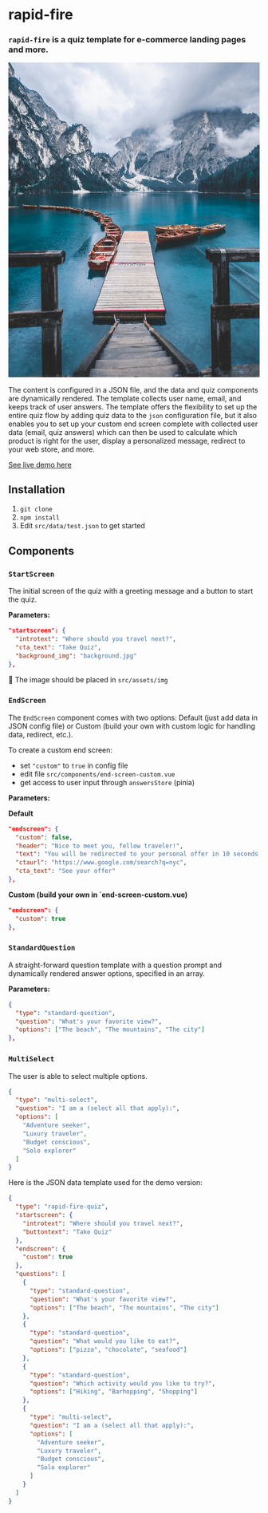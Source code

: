 # rapid-fire

### `rapid-fire` is a quiz template for e-commerce landing pages and more.

<img src="https://github.com/aut0maat10/rapid-fire/blob/main/src/assets/img/startscreen-bg.jpg" alt="drawing" width="750"/>

The content is configured in a JSON file, and the data and quiz components are dynamically rendered. The template collects user name, email, and keeps track of user answers. The template offers the flexibility to set up the entire quiz flow by adding quiz data to the `json` configuration file, but it also enables you to set up your custom end screen complete with collected user data (email, quiz answers) which can then be used to calculate which product is right for the user, display a personalized message, redirect to your web store, and more.

[See live demo here](https://d1tk1bfpsixa20.cloudfront.net/)

## Installation

1. `git clone`
2. `npm install`
3. Edit `src/data/test.json` to get started

## Components

### `StartScreen`

The initial screen of the quiz with a greeting message and a button to start the quiz.

**Parameters:**

```json
"startscreen": {
  "introtext": "Where should you travel next?",
  "cta_text": "Take Quiz",
  "background_img": "background.jpg"
},
```

🚨 The image should be placed in `src/assets/img`

### `EndScreen`

The `EndScreen` component comes with two options: Default (just add data in JSON config file) or Custom (build your own with custom logic for handling data, redirect, etc.).

To create a custom end screen:

- set `"custom"` to `true` in config file
- edit file `src/components/end-screen-custom.vue`
- get access to user input through `answersStore` (pinia)

**Parameters:**

**Default**

```json
"endscreen": {
  "custom": false,
  "header": "Nice to meet you, fellow traveler!",
  "text": "You will be redirected to your personal offer in 10 seconds.",
  "ctaurl": "https://www.google.com/search?q=nyc",
  "cta_text": "See your offer"
},
```

**Custom (build your own in `end-screen-custom.vue)**

```json
"endscreen": {
  "custom": true
},
```

### `StandardQuestion`

A straight-forward question template with a question prompt and dynamically rendered answer options, specified in an array.

**Parameters:**

```json
{
  "type": "standard-question",
  "question": "What's your favorite view?",
  "options": ["The beach", "The mountains", "The city"]
},
```

### `MultiSelect`

The user is able to select multiple options.

```json
{
  "type": "multi-select",
  "question": "I am a (select all that apply):",
  "options": [
    "Adventure seeker",
    "Luxury traveler",
    "Budget conscious",
    "Solo explorer"
  ]
}
```

Here is the JSON data template used for the demo version:

```json
{
  "type": "rapid-fire-quiz",
  "startscreen": {
    "introtext": "Where should you travel next?",
    "buttontext": "Take Quiz"
  },
  "endscreen": {
    "custom": true
  },
  "questions": [
    {
      "type": "standard-question",
      "question": "What's your favorite view?",
      "options": ["The beach", "The mountains", "The city"]
    },
    {
      "type": "standard-question",
      "question": "What would you like to eat?",
      "options": ["pizza", "chocolate", "seafood"]
    },
    {
      "type": "standard-question",
      "question": "Which activity would you like to try?",
      "options": ["Hiking", "Barhopping", "Shopping"]
    },
    {
      "type": "multi-select",
      "question": "I am a (select all that apply):",
      "options": [
        "Adventure seeker",
        "Luxury traveler",
        "Budget conscious",
        "Solo explorer"
      ]
    }
  ]
}
```

